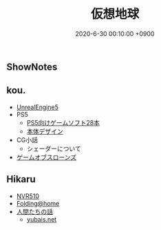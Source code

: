 ﻿---
actor_ids:
  - kou
  - hikaru
audio_file_path: /audio/27.mp3
audio_file_size: 31.9MB
date: 2020-6-30 00:10:00 +0900
description: UE5、PS5、シェーダーとは、YAMAHAルーター等について話しました。
duration: "69:40"
layout: article
title: 27. 仮想地球
---

## ShowNotes
## kou.
- [UnrealEngine5](https://www.unrealengine.com/en-US/blog/a-first-look-at-unreal-engine-5)
- PS5 
   - [PS5向けゲームソフト28本](https://news.yahoo.co.jp/articles/c6e4e24c3908d0289023f63509285dab3fd16b98) 
    - [本体デザイン](https://www.phileweb.com/news/hobby/202006/12/3347.html)
- CG小話
    - シェーダーについて
- [ゲームオブスローンズ](https://ja.wikipedia.org/wiki/%E3%82%B2%E3%83%BC%E3%83%A0%E3%83%BB%E3%82%AA%E3%83%96%E3%83%BB%E3%82%B9%E3%83%AD%E3%83%BC%E3%83%B3%E3%82%BA)

## Hikaru
- [NVR510](https://network.yamaha.com/products/routers/nvr510/index)
- [Folding@home](https://foldingathome.org/)
- [人間たちの話](https://www.amazon.co.jp/dp/B085TB617F/)
    - [yubais.net](https://yubais.net)
